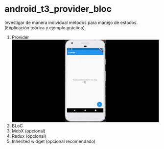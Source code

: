# android_t3_provider_bloc

Investigar de manera individual métodos para manejo de estados. (Explicación teórica y ejemplo práctico)
1.	Provider
![](provider.gif)
2.	BLoC
3.	MobX (opcional)
4.	Redux (opcional)
5.	Inherited widget (opcional recomendado)
